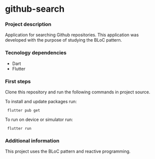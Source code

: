 # github-search

### Project description
Application for searching Github repositories. This application was developed with the purpose of studying the BLoC pattern.

### Tecnology dependencies
* Dart
* Flutter

### First steps
Clone this repository and run the following commands in project source.

To install and update packages run:
```
 flutter pub get
```

To run on device or simulator run:
```
 flutter run
```

### Additional information
This project uses the BLoC pattern and reactive programming.
